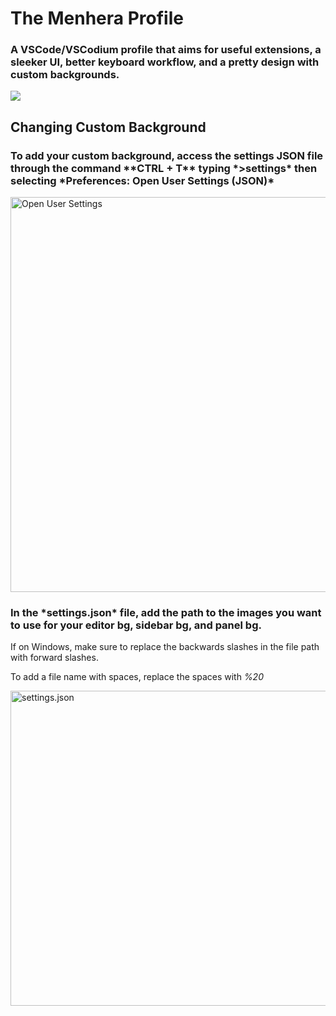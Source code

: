 <h1> The Menhera Profile </h1>

<h3> A VSCode/VSCodium profile that aims for useful extensions, a sleeker UI, better keyboard workflow, and a pretty design with custom backgrounds. </h3>

![](https://github.com/user-attachments/assets/7232e544-6877-48f7-8f6d-9d4ed6d80864)

<h2> Changing Custom Background </h2>

<h3> To add your custom background, access the settings JSON file through the command **CTRL + T** typing *>settings* then selecting *Preferences: Open User Settings (JSON)* </h3>

<img width ="632" alt="Open User Settings" src="https://github.com/user-attachments/assets/98aad678-db5f-465d-870d-2f767da61be7">

<h3> In the *settings.json* file, add the path to the images you want to use for your editor bg, sidebar bg, and panel bg. </h3>

If on Windows, make sure to replace the backwards slashes in the file path with forward slashes.

To add a file name with spaces, replace the spaces with *%20* </sub>

<img width="632" height="504" alt="settings.json" src="https://github.com/user-attachments/assets/fec190bb-9a24-45e1-9eaa-02135e668aa6" />
